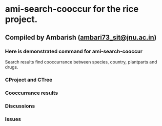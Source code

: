 # ami-search-cooccur for the rice project.
## Compiled by Ambarish (ambari73_sit@jnu.ac.in)
### Here is demonstrated command for ami-search-cooccur

Search results find cooccurrance between species, country, plantparts and drugs.

### CProject and CTree


### Cooccurrance results

### Discussions

### issues
